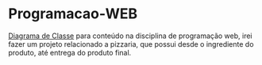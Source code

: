 # Programacao-WEB
[Diagrama de Classe](https://drive.google.com/file/d/10J-qwKRIcxyo9IEbxCpFtBFE2H2kqMuk/view?usp=sharing) para conteúdo na disciplina de programação web, irei fazer um projeto relacionado a pizzaria, que possui desde o ingrediente do produto, até entrega do produto final.
